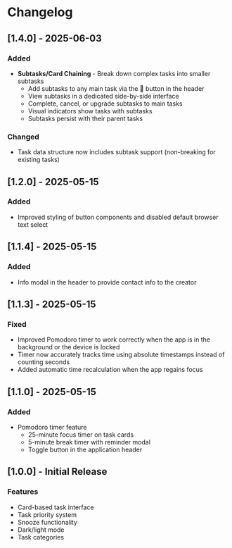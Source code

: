 # Changelog

## [1.4.0] - 2025-06-03

### Added
- **Subtasks/Card Chaining** - Break down complex tasks into smaller subtasks
  - Add subtasks to any main task via the 🔗 button in the header
  - View subtasks in a dedicated side-by-side interface
  - Complete, cancel, or upgrade subtasks to main tasks
  - Visual indicators show tasks with subtasks
  - Subtasks persist with their parent tasks

### Changed
- Task data structure now includes subtask support (non-breaking for existing tasks)

## [1.2.0] - 2025-05-15

### Added
  - Improved styling of button components and disabled default browser text select

## [1.1.4] - 2025-05-15

### Added
- Info modal in the header to provide contact info to the creator

## [1.1.3] - 2025-05-15

### Fixed
- Improved Pomodoro timer to work correctly when the app is in the background or the device is locked
- Timer now accurately tracks time using absolute timestamps instead of counting seconds
- Added automatic time recalculation when the app regains focus

## [1.1.0] - 2025-05-15

### Added
- Pomodoro timer feature
  - 25-minute focus timer on task cards
  - 5-minute break timer with reminder modal
  - Toggle button in the application header

## [1.0.0] - Initial Release

### Features
- Card-based task interface
- Task priority system
- Snooze functionality
- Dark/light mode
- Task categories